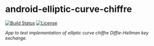 # android-elliptic-curve-chiffre

[![Build Status](https://travis-ci.org/heinrichreimer/android-elliptic-curve-chiffre.svg?branch=master)](https://travis-ci.org/heinrichreimer/android-elliptic-curve-chiffre)
[![License](https://img.shields.io/github/license/heinrichreimer/android-elliptic-curve-chiffre.svg)](https://github.com/heinrichreimer/android-elliptic-curve-chiffre/blob/master/LICENSE.txt)

_App to test implementation of elliptic curve chiffre Diffie-Hellman key exchange._
